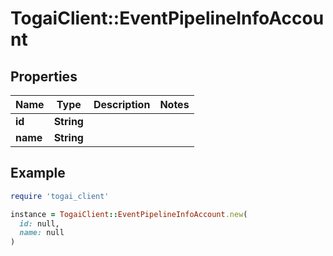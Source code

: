 # TogaiClient::EventPipelineInfoAccount

## Properties

| Name | Type | Description | Notes |
| ---- | ---- | ----------- | ----- |
| **id** | **String** |  |  |
| **name** | **String** |  |  |

## Example

```ruby
require 'togai_client'

instance = TogaiClient::EventPipelineInfoAccount.new(
  id: null,
  name: null
)
```


